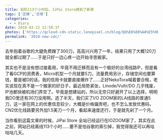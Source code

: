 ```yaml
---
title: 宕机113个小时后，JiPai Store换到了新家
tags: ['迁移','日常']
categories:
  - - Diary
date: 2018-03-22 12:50:37
photos: ['https://qcloud-cdn-static.lonepixel.cn/blog/QQ%E6%88%AA%E5%9B%BE20180322125549.jpg']
permalink: '2018-new-idc/'
---
```


去年抱着谷歌的大腿免费蹭了300刀，高高兴兴用了一年，结果只用了大概120刀就全都过期了......于是只好一边心疼一边开始寻思搬家。
<!-- more -->
其实也不是没有想过接着用，毕竟不用迁移而且有一个极好的台湾线路IP，但是看了看GCP的资费表，Micro机型一个月就要5刀，流量费用另计，存储空间也要算钱，要是被D的话，我的信用卡就要直接爆炸了......正好NekoTora喊着要合租，老实说现在真不是一个搬家的好日子，最近局势紧张，Linode/Vultr/DO 几乎残废，IP池都快被机场们弄空了。毕竟是想建站的，所以无奈只好避开了以上选择，明明我DO里还有30刀没用啊。选了半天，我们买了I/O ZOOM家的LA线路的普通5刀，这一家在网上的优惠信息较少，大概是价格偏贵吧，也不怎么发放优惠码，CN2优化线路要另外加1.5美刀一个月，看起来速度还行，于是就先剁了一个月。

当你看到这篇文章的时候，JiPai Store 全站已经运行在IOZOOM家了，其实在此之前，网站已经离线113个小时......要不是怕谷歌的索引掉，我觉得我还可以再咕咕咕几天。